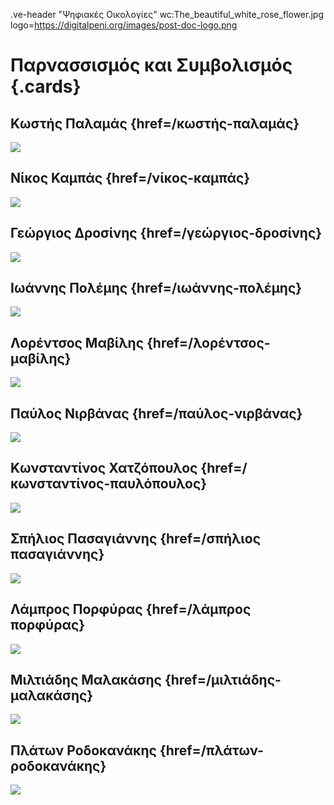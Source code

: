 .ve-header "Ψηφιακές Οικολογίες" wc:The_beautiful_white_rose_flower.jpg logo=https://digitalpeni.org/images/post-doc-logo.png 

# Παρνασσισμός και Συμβολισμός {.cards}

## Κωστής Παλαμάς {href=/κωστής-παλαμάς} 

![](https://upload.wikimedia.org/wikipedia/commons/4/45/Kostis_Palamas_%28Imerologion_Skokou_1891%29.jpg)

## Νίκος Καμπάς {href=/νίκος-καμπάς}

![](https://digitalpeni.org/παρνασσισμός-συμβολισμός/nikos_kampas.png)

## Γεώργιος Δροσίνης {href=/γεώργιος-δροσίνης}

![](https://upload.wikimedia.org/wikipedia/commons/f/f0/Georgios_Drosinis_2.jpg)

## Ιωάννης Πολέμης {href=/ιωάννης-πολέμης}

![](https://upload.wikimedia.org/wikipedia/commons/0/08/Ioannis_Polemis.JPG)

## Λορέντσος Μαβίλης {href=/λορέντσος-μαβίλης}

![](https://digitalpeni.org/παρνασσισμός-συμβολισμός/mavilis.jpg)

## Παύλος Νιρβάνας {href=/παύλος-νιρβάνας}

![](https://digitalpeni.org/παρνασσισμός-συμβολισμός/pavlos_nirvanas.jpg)

## Κωνσταντίνος Χατζόπουλος {href=/κωνσταντίνος-παυλόπουλος}

![](https://upload.wikimedia.org/wikipedia/commons/4/41/Konstantinos_Chatzopoulos.gif)

## Σπήλιος Πασαγιάννης {href=/σπήλιος πασαγιάννης}

![](https://digitalpeni.org/παρνασσισμός-συμβολισμός/spilios_pasagiannis.jpg)

## Λάμπρος Πορφύρας {href=/λάμπρος πορφύρας}

![](https://digitalpeni.org/παρνασσισμός-συμβολισμός/lampros_porfiras.jpg)

## Μιλτιάδης Μαλακάσης {href=/μιλτιάδης-μαλακάσης}

![](https://upload.wikimedia.org/wikipedia/commons/d/d3/MALAKASIS-1.jpg)

## Πλάτων Ροδοκανάκης {href=/πλάτων-ροδοκανάκης}

![](https://digitalpeni.org/παρνασσισμός-συμβολισμός/platon-rodokanakis.jpg)

